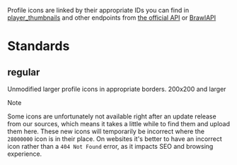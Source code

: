 Profile icons are linked by their appropriate IDs you can find in [player_thumbnails](https://api.brawlify.com/game/csv_logic/player_thumbnails) and other endpoints from [the official API](https://developer.brawlstars.com/) or [BrawlAPI](https://brawlapi.com/)

# Standards

## regular
Unmodified larger profile icons in appropriate borders. 200x200 and larger

> [!NOTE]
> Some icons are unfortunately not available right after an update release from our sources, which means it takes a little while to find them and upload them here. These new icons will temporarily be incorrect where the `28000000` icon is in their place. On websites it's better to have an incorrect icon rather than a `404 Not Found` error, as it impacts SEO and browsing experience.